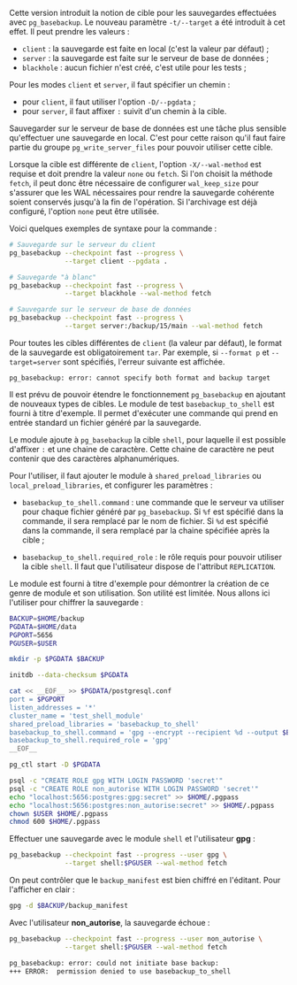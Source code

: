 <!--
Les commits sur ce sujet sont :

* civles: https://www.postgresql.org/message-id/E1nAZj6-0005S2-7T@gemulon.postgresql.org
* pg_file_settings: https://www.postgresql.org/message-id/E1nDV7S-0003Tr-1d@gemulon.postgresql.org
* backup_to_shell: https://www.postgresql.org/message-id/E1nUB2m-000CYD-DY@gemulon.postgresql.org

Discussion dans les commits

-->

<div class="slide-content">
</div>

<div class="notes">

Cette version introduit la notion de cible pour les sauvegardes effectuées avec
`pg_basebackup`. Le nouveau paramètre `-t/--target` a été introduit à cet
effet. Il peut prendre les valeurs :

* `client` : la sauvegarde est faite en local (c'est la valeur par défaut) ;
* `server` : la sauvegarde est faite sur le serveur de base de données ;
* `blackhole` : aucun fichier n'est créé, c'est utile pour les tests ;

Pour les modes `client` et `server`, il faut spécifier un chemin :

* pour `client`, il faut utiliser l'option `-D/--pgdata` ;
* pour `server`, il faut affixer  `:` suivit d'un chemin à la cible.

Sauvegarder sur le serveur de base de données est une tâche plus sensible
qu'effectuer une sauvegarde en local. C'est pour cette raison qu'il faut faire
partie du groupe `pg_write_server_files` pour pouvoir utiliser cette cible.

Lorsque la cible est différente de `client`, l'option `-X/--wal-method` est
requise et doit prendre la valeur `none` ou `fetch`. Si l'on choisit la méthode
`fetch`, il peut donc être nécessaire de configurer `wal_keep_size` pour
s'assurer que les WAL nécessaires pour rendre la sauvegarde cohérente soient
conservés jusqu'à la fin de l'opération. Si l'archivage est déjà configuré,
l'option `none` peut être utilisée.

Voici quelques exemples de syntaxe pour la commande :

```bash
# Sauvegarde sur le serveur du client
pg_basebackup --checkpoint fast --progress \
              --target client --pgdata .

# Sauvegarde "à blanc"
pg_basebackup --checkpoint fast --progress \
              --target blackhole --wal-method fetch

# Sauvegarde sur le serveur de base de données
pg_basebackup --checkpoint fast --progress \
              --target server:/backup/15/main --wal-method fetch
```

Pour toutes les cibles différentes de `client` (la valeur par défaut), le
format de la sauvegarde est obligatoirement `tar`. Par exemple, si `--format p`
et `--target=server` sont spécifiés, l'erreur suivante est affichée.

```text
pg_basebackup: error: cannot specify both format and backup target
```

Il est prévu de pouvoir étendre le fonctionnement `pg_basebackup` en ajoutant
de nouveaux types de cibles. Le module de test `basebackup_to_shell` est fourni
à titre d'exemple. Il permet d'exécuter une commande qui prend en entrée
standard un fichier généré par la sauvegarde.

Le module ajoute à `pg_basebackup` la cible `shell`, pour laquelle il est
possible d'affixer `:` et une chaine de caractère. Cette chaine de caractère ne
peut contenir que des caractères alphanumériques.

Pour l'utiliser, il faut ajouter le module à `shared_preload_libraries` ou
`local_preload_libraries`, et configurer les paramètres :

* `basebackup_to_shell.command` : une commande que le serveur va utiliser pour
  chaque fichier généré par `pg_basebackup`. Si `%f` est spécifié dans la
  commande, il sera remplacé par le nom de fichier. Si `%d` est spécifié dans
  la commande, il sera remplacé par la chaine spécifiée après la cible ;

* `basebackup_to_shell.required_role` : le rôle requis pour pouvoir utiliser la
  cible `shell`. Il faut que l'utilisateur dispose de l'attribut `REPLICATION`.

Le module est fourni à titre d'exemple pour démontrer la création de ce genre
de module et son utilisation. Son utilité est limitée. Nous allons ici
l'utiliser pour chiffrer la sauvegarde :

```bash
BACKUP=$HOME/backup
PGDATA=$HOME/data
PGPORT=5656
PGUSER=$USER

mkdir -p $PGDATA $BACKUP

initdb --data-checksum $PGDATA

cat << __EOF__ >> $PGDATA/postgresql.conf
port = $PGPORT
listen_addresses = '*'
cluster_name = 'test_shell_module'
shared_preload_libraries = 'basebackup_to_shell'
basebackup_to_shell.command = 'gpg --encrypt --recipient %d --output $BACKUP/%f'
basebackup_to_shell.required_role = 'gpg'
__EOF__

pg_ctl start -D $PGDATA

psql -c "CREATE ROLE gpg WITH LOGIN PASSWORD 'secret'"
psql -c "CREATE ROLE non_autorise WITH LOGIN PASSWORD 'secret'"
echo "localhost:5656:postgres:gpg:secret" >> $HOME/.pgpass
echo "localhost:5656:postgres:non_autorise:secret" >> $HOME/.pgpass
chown $USER $HOME/.pgpass
chmod 600 $HOME/.pgpass
```

Effectuer une sauvegarde avec le module `shell` et l'utilisateur **gpg** :

```bash
pg_basebackup --checkpoint fast --progress --user gpg \
              --target shell:$PGUSER --wal-method fetch
```

On peut contrôler que le `backup_manifest` est bien chiffré en l'éditant.
Pour l'afficher en clair :

```bash
gpg -d $BACKUP/backup_manifest
```

Avec l'utilisateur **non_autorise**, la sauvegarde échoue :

```bash
pg_basebackup --checkpoint fast --progress --user non_autorise \
              --target shell:$PGUSER --wal-method fetch
```
```sh
pg_basebackup: error: could not initiate base backup:
+++ ERROR:  permission denied to use basebackup_to_shell
```

</div>
